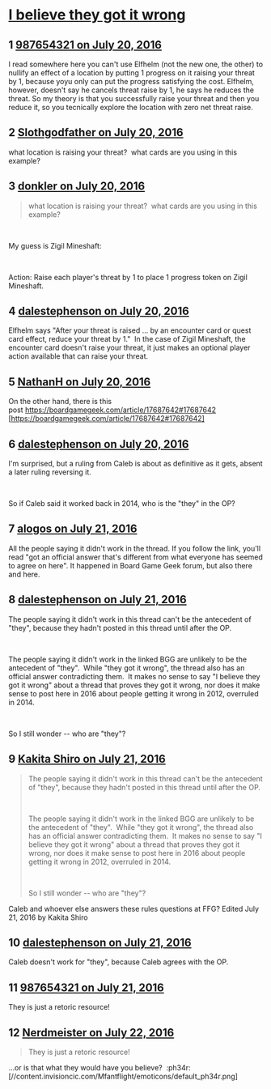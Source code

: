 # [I believe they got it wrong](https://community.fantasyflightgames.com/topic/225422-i-believe-they-got-it-wrong/)

## 1 [987654321 on July 20, 2016](https://community.fantasyflightgames.com/topic/225422-i-believe-they-got-it-wrong/?do=findComment&comment=2319100)

I read somewhere here you can't use Elfhelm (not the new one, the other) to nullify an effect of a location by putting 1 progress on it raising your threat by 1, because yoyu only can put the progress satisfying the cost. Elfhelm, however, doesn't say he cancels threat raise by 1, he says he reduces the threat. So my theory is that you successfully raise your threat and then you reduce it, so you tecnically explore the location with zero net threat raise.

## 2 [Slothgodfather on July 20, 2016](https://community.fantasyflightgames.com/topic/225422-i-believe-they-got-it-wrong/?do=findComment&comment=2319119)

what location is raising your threat?  what cards are you using in this example?

## 3 [donkler on July 20, 2016](https://community.fantasyflightgames.com/topic/225422-i-believe-they-got-it-wrong/?do=findComment&comment=2319256)

> what location is raising your threat?  what cards are you using in this example?

 

My guess is Zigil Mineshaft:

 

Action: Raise each player's threat by 1 to place 1 progress token on Zigil Mineshaft.

## 4 [dalestephenson on July 20, 2016](https://community.fantasyflightgames.com/topic/225422-i-believe-they-got-it-wrong/?do=findComment&comment=2319267)

Elfhelm says "After your threat is raised ... by an encounter card or quest card effect, reduce your threat by 1."  In the case of Zigil Mineshaft, the encounter card doesn't raise your threat, it just makes an optional player action available that can raise your threat.

## 5 [NathanH on July 20, 2016](https://community.fantasyflightgames.com/topic/225422-i-believe-they-got-it-wrong/?do=findComment&comment=2319408)

On the other hand, there is this post https://boardgamegeek.com/article/17687642#17687642 [https://boardgamegeek.com/article/17687642#17687642]

## 6 [dalestephenson on July 20, 2016](https://community.fantasyflightgames.com/topic/225422-i-believe-they-got-it-wrong/?do=findComment&comment=2319419)

I'm surprised, but a ruling from Caleb is about as definitive as it gets, absent a later ruling reversing it.

 

So if Caleb said it worked back in 2014, who is the "they" in the OP?

## 7 [alogos on July 21, 2016](https://community.fantasyflightgames.com/topic/225422-i-believe-they-got-it-wrong/?do=findComment&comment=2319890)

All the people saying it didn't work in the thread. If you follow the link, you'll read "got an official answer that's different from what everyone has seemed to agree on here". It happened in Board Game Geek forum, but also there and here.

## 8 [dalestephenson on July 21, 2016](https://community.fantasyflightgames.com/topic/225422-i-believe-they-got-it-wrong/?do=findComment&comment=2320090)

The people saying it didn't work in this thread can't be the antecedent of "they", because they hadn't posted in this thread until after the OP.

 

The people saying it didn't work in the linked BGG are unlikely to be the antecedent of "they".  While "they got it wrong", the thread also has an official answer contradicting them.  It makes no sense to say "I believe they got it wrong" about a thread that proves they got it wrong, nor does it make sense to post here in 2016 about people getting it wrong in 2012, overruled in 2014.

 

So I still wonder -- who are "they"?

## 9 [Kakita Shiro on July 21, 2016](https://community.fantasyflightgames.com/topic/225422-i-believe-they-got-it-wrong/?do=findComment&comment=2320167)

> The people saying it didn't work in this thread can't be the antecedent of "they", because they hadn't posted in this thread until after the OP.
> 
>  
> 
> The people saying it didn't work in the linked BGG are unlikely to be the antecedent of "they".  While "they got it wrong", the thread also has an official answer contradicting them.  It makes no sense to say "I believe they got it wrong" about a thread that proves they got it wrong, nor does it make sense to post here in 2016 about people getting it wrong in 2012, overruled in 2014.
> 
>  
> 
> So I still wonder -- who are "they"?

Caleb and whoever else answers these rules questions at FFG? Edited July 21, 2016 by Kakita Shiro

## 10 [dalestephenson on July 21, 2016](https://community.fantasyflightgames.com/topic/225422-i-believe-they-got-it-wrong/?do=findComment&comment=2320330)

Caleb doesn't work for "they", because Caleb agrees with the OP.

## 11 [987654321 on July 21, 2016](https://community.fantasyflightgames.com/topic/225422-i-believe-they-got-it-wrong/?do=findComment&comment=2320352)

They is just a retoric resource!

## 12 [Nerdmeister on July 22, 2016](https://community.fantasyflightgames.com/topic/225422-i-believe-they-got-it-wrong/?do=findComment&comment=2321604)

> They is just a retoric resource!

...or is that what they would have you believe?  :ph34r: [//content.invisioncic.com/Mfantflight/emoticons/default_ph34r.png]

